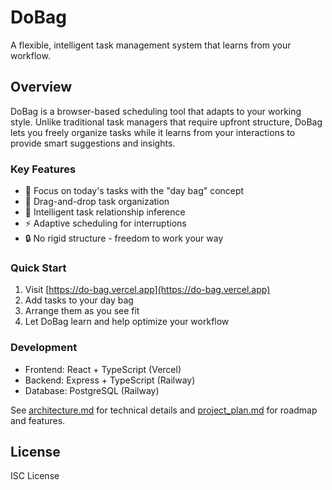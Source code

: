 # DoBag
A flexible, intelligent task management system that learns from your workflow.

## Overview
DoBag is a browser-based scheduling tool that adapts to your working style. Unlike traditional task managers that require upfront structure, DoBag lets you freely organize tasks while it learns from your interactions to provide smart suggestions and insights.

### Key Features
- 🎯 Focus on today's tasks with the "day bag" concept
- 🔄 Drag-and-drop task organization
- 🤖 Intelligent task relationship inference
- ⚡ Adaptive scheduling for interruptions
- 🔒 No rigid structure - freedom to work your way

### Quick Start
1. Visit [https://do-bag.vercel.app](https://do-bag.vercel.app)
2. Add tasks to your day bag
3. Arrange them as you see fit
4. Let DoBag learn and help optimize your workflow

### Development
- Frontend: React + TypeScript (Vercel)
- Backend: Express + TypeScript (Railway)
- Database: PostgreSQL (Railway)

See [architecture.md](docs/architecture.md) for technical details and [project_plan.md](docs/project_plan.md) for roadmap and features.

## License
ISC License